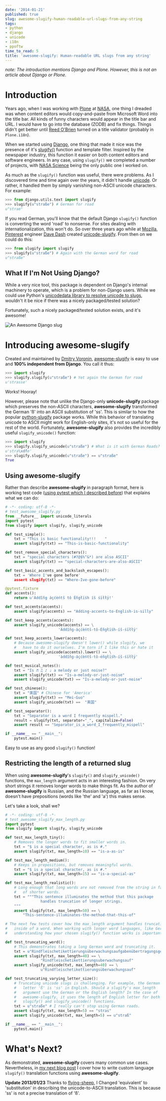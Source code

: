 ```yaml
---
date: '2014-01-21'
published: true
slug: awesome-slugify-human-readable-url-slugs-from-any-string
tags:
- python
- django
- unicode
- i18n
- ppoftw
time_to_read: 5
title: 'awesome-slugify: Human-readable URL slugs from any string'
---
```


*note: The introduction mentions Django and Plone. However, this is not
an article about Django or Plone.*

Introduction
============

Years ago, when I was working with [Plone](http://plone.org) at
[NASA](http://nasa.gov), one thing I dreaded was when content editors
would copy-and-paste from Microsoft Word into the title bar. All kinds
of funny characters would appear in the title bar and URL. I would have
to go into the database (ZODB) and fix things. Things didn't get better
until [Reed O'Brien](https://github.com/reedobrien) turned on a title
validator (probably in `Plone.i18n`).

When we started using [Django](https://www.djangoproject.com), one thing
that made it nice was the presence of it's
[slugify()](https://docs.djangoproject.com/en/dev/ref/utils/#module-django.utils.text)
function and template filter. Inspired by the newspaper industry, this
function it easier on both content editors and software engineers. In
any case, using `slugify()` we completed a number of projects, with
[NASA Science](http://science.nasa.gov/) being the only public one I
worked on.

As much as the `slugify()` function was useful, there were problems. As
I discovered time and time again over the years, it didn't handle
[unicode](https://en.wikipedia.org/wiki/Unicode). Or rather, it handled
them by simply vanishing non-ASCII unicode characters. For example:

``` python
>>> from django.utils.text import slugify
>>> slugify(u"straße") # German for road
u"strae"
```

If you read German, you'll know that the default Django `slugify()`
function is converting the word 'road' to nonsense. For sites dealing
with internationalization, this won't do. So over three years ago while
at [Mozilla](http://www.mozilla.org/), [Pinterest](http://pinterest.com)
engineer [Dave Dash](https://twitter.com/davedash) created
[unicode-slugify](https://pypi.python.org/pypi/unicode-slugify). From
then on we could do this:

``` python
>>> from slugify import slugify
>>> slugify(u"straße") # Again with the German word for road
u"straße"
```

What If I'm Not Using Django?
------------------------------

While a very nice tool, this package is dependent on Django's internal
machinery to operate, which is a problem for non-Django users. While we
could use Python's [unicodedata library to resolve unicode to
slugs](http://flask.pocoo.org/snippets/5/), wouldn't it be nice if
there was a nicely packaged/tested solution?

Fortunately, such a nicely packaged/tested solution exists, and it's
awesome!

![An Awesome Django slug](https://s3.amazonaws.com/pydanny/awesome_slugify_django.jpg)

Introducing awesome-slugify
===========================

Created and maintained by [Dmitry Voronin](https://github.com/dimka665),
[awesome-slugify](https://pypi.python.org/pypi/awesome-slugify) is easy
to use and **100% independent from Django**. You call it thus:

``` python
>>> import slugify
>>> slugify.slugify(u"straße") # Yet again the German for road
u'strasse'
```

Works! Hooray!

However, please note that unlike the Django-only **unicode-slugify**
package which preserves the non-ASCII characters, **awesome-slugify**
transformed the German 'ß' into an ASCII substitution of 'ss'. This
is similar to how the popular
[python-slugify](https://pypi.python.org/pypi/python-slugify) package
works. While this behavior of translating unicode to ASCII might work
for English-only sites, it's not so useful for the rest of the world.
Fortunately, **awesome-slugify** also provides the incredibly useful
`slugify_unicode()` function:

``` python
>>> import slugify
>>> slugify.slugify_unicode(u"straße") # What is it with German Roads?
u'stra\xdfe'
>>> slugify.slugify_unicode(u"straße") == u"straße"
True
```

Using awesome-slugify
---------------------

Rather than describe **awesome-slugify** in paragraph format, here is
working test code ([using pytest which I described
before](https://pydanny.com/pytest-no-boilerplate-testing.html)) that
explains what we can do:

``` python
# -*- coding: utf-8 -*-
# test_awesome_slugify.py
from __future__ import unicode_literals
import pytest
from slugify import slugify, slugify_unicode

def test_simple():
    txt = "This is basic functionality!!!    "
    assert slugify(txt) == "This-is-basic-functionality"

def test_remove_special_characters():
    txt = "special characters (#?@$%^&*) are also ASCII"
    assert slugify(txt) == "special-characters-are-also-ASCII"

def test_basic_accents_and_backslash_escapes():
    txt = 'Where I've gone before'
    assert slugify(txt) == "Where-Ive-gone-before"

@pytest.fixture
def accents():
    return u'Àddîñg áçćèńtš tô Éñgłïśh íš śīłłÿ!'

def test_accents(accents):
    assert slugify(accents) == "Adding-accents-to-English-is-silly"

def test_keep_accents(accents):
    assert slugify_unicode(accents) == \
                        'Àddîñg-áçćèńtš-tô-Éñgłïśh-íš-śīłłÿ'

def test_keep_accents_lower(accents):
    # Because awesome-slugify doesn't lower() while slugify, we
    #   have to do it ourselves. I'm torn if I like this or hate it
    assert slugify_unicode(accents).lower() == \
                        'àddîñg-áçćèńtš-tô-éñgłïśh-íš-śīłłÿ'

def test_musical_notes():
    txt = "Is ♬ ♫ ♪ ♩ a melody or just noise?"
    assert slugify(txt) == "Is-a-melody-or-just-noise"
    assert slugify_unicode(txt) == "Is-a-melody-or-just-noise"

def test_chinese():
    txt = "美国" # Chinese for 'America'
    assert slugify(txt) == "Mei-Guo"
    assert slugify_unicode(txt) ==  "美国" 

def test_separator():
    txt = "Separator is a word I frequently mispell."
    result = slugify(txt, separator="_", capitalize=False)
    assert result == "Separator_is_a_word_I_frequently_mispell"

if __name__ == "__main__":
    pytest.main()
```

Easy to use as any good `slugify()` function!

Restricting the length of a returned slug
-----------------------------------------

When using **awesome-slugify**'s `slugify()` and `slugify_unicode()`
functions, the `max_length` argument acts in an interesting fashion. On
very short strings it removes longer words to make things fit. As the
author of **awesome-slugify** is Russian, and the Russian language, as
far as I know, doesn't have prepositions (words like 'the' and 'a')
this makes sense.

Let's take a look, shall we?

``` python
# -*- coding: utf-8 -*-
# test_awesome_slugify_max_length.py
import pytest
from slugify import slugify, slugify_unicode

def test_max_length_tiny():
    # Removes the longer words to fit smaller words in.
    txt = "$ is a special character, as is #."
    assert slugify(txt, max_length=10) == "is-a-as-is"

def test_max_length_medium():
    # Keeps in prepositions, but removes meaningful words.
    txt = "$ is a special character, as is #."
    assert slugify(txt, max_length=15) == "is-a-special-as"

def test_max_length_realistic():
    # Long enough that long words are not removed from the string in favor 
    #   of shorter words.
    txt = """This sentence illuminates the method that this package
                handles truncation of longer strings.
    """
    assert slugify(txt, max_length=50) == \
        "This-sentence-illuminates-the-method-that-this-of"

# The next few tests cover how the max_length argument handles truncation
#   inside of a word. When working with longer word languages, like German,
#   understanding how your chosen slugify() function works is important.

def test_truncating_word():
    # This demonstrates taking a long German word and truncating it.
    txt = u"Rindfleischetikettierungsüberwachungsaufgabenübertragungsgesetz"
    assert slugify(txt, max_length=40) == \
                "Rindfleischetikettierungsuberwachungsauf"
    assert slugify_unicode(txt, max_length=40) == \
                u"Rindfleischetikettierungsüberwachungsauf"

def test_truncating_varying_letter_size():
    # Truncating unicode slugs is challenging. For example, the German 
    #   letter 'ß' is 'ss' in English. Should a slugify's max_length
    #   argument use the German or the English length? In the case of 
    #   awesome-slugify, it uses the length of English letter for both the 
    #   slugify() and slugify_unicode() functions.
    txt = u"straße" # I really can't stop using German roads.
    assert slugify(txt, max_length=5) == "stras"
    assert slugify_unicode(txt, max_length=5) == u"straß"

if __name__ == "__main__":
    pytest.main()
```

What's Next?
=============

As demonstrated, **awesome-slugify** covers many common use cases.
Nevertheless, in [my next blog
post](https://pydanny.com/awesome-slugify-human-readable-url-slugs-from-any-string-2.html)
I cover how to write custom language `slugify()` translation functions
using **awesome-slugify**.

**Update 2013/01/23** Thanks to
[flying-sheep](http://www.reddit.com/user/flying-sheep), I Changed
'equivalent' to 'substitution' in describing the unicode-to-ASCII
translation. This is because 'ss' is not a precise translation of
'ß'.
